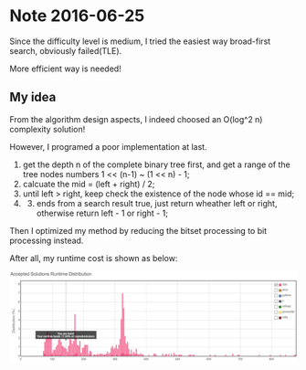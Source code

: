 # Note 2016-06-25

Since the difficulty level is medium, I tried the easiest way broad-first search, obviously failed(TLE).

More efficient way is needed!


## My idea

From the algorithm design aspects, I indeed choosed an O(log^2 n) complexity solution!

However, I programed a poor implementation at last.

1. get the depth n of the complete binary tree first, and get a range of the tree nodes numbers 1 << (n-1) ~ (1 << n) - 1;
2. calcuate the mid = (left + right) / 2;
3. until left > right, keep check the existence of the node whose id == mid;
4. 3. ends from a search result true, just return wheather left or right, otherwise return left - 1 or right - 1;

Then I optimized my method by reducing the bitset processing to bit processing instead.

After all, my runtime cost is shown as below:


![evaluation](../pics/lc222.png "Submision Runtime")




